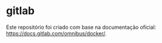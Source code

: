 # gitlab
Este repositório foi criado com base na documentação oficial: https://docs.gitlab.com/omnibus/docker/.
